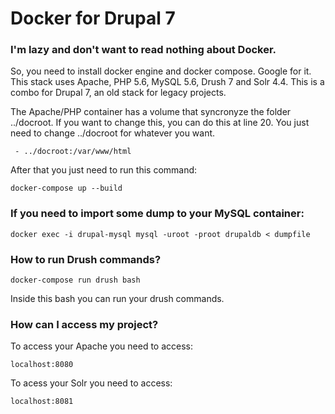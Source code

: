 # Docker for Drupal 7

### I'm lazy and don't want to read nothing about Docker.
So, you need to install docker engine and docker compose. Google for it.
This stack uses Apache, PHP 5.6, MySQL 5.6, Drush 7 and Solr 4.4. This is a combo for Drupal 7, an old stack for legacy projects.

The Apache/PHP container has a volume that syncronyze the folder ../docroot. If you want to change this, you can do this at line 20. You just need to change ../docroot for whatever you want.

     - ../docroot:/var/www/html

After that you just need to run this command:

    docker-compose up --build 


### If you need to import some dump to your MySQL container:

    docker exec -i drupal-mysql mysql -uroot -proot drupaldb < dumpfile
    
### How to run Drush commands?
    
    docker-compose run drush bash
    
Inside this bash you can run your drush commands.
    
### How can I access my project?

To access your Apache you need to access:
    
    localhost:8080

To acess your Solr you need to access:
    
    localhost:8081 
